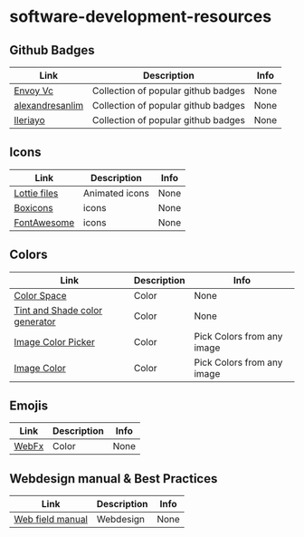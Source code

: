 # software-development-resources

## Github Badges

| Link | Description | Info |
| ---- | ----------- | ---------- |
| [Envoy Vc](https://dev.to/envoy_/150-badges-for-github-pnk) | Collection of popular github badges | None |
| [alexandresanlim](https://github.com/alexandresanlim/Badges4-README.md-Profile) | Collection of popular github badges | None |
| [Ileriayo](https://github.com/Ileriayo/markdown-badges) | Collection of popular github badges | None |
## Icons

| Link | Description | Info |
| ---- | ----------- | ---------- |
| [Lottie files](https://lottiefiles.com/) | Animated icons | None |
| [Boxicons](https://boxicons.com/) | icons | None |
| [FontAwesome](https://fontawesome.com/) | icons | None |
## Colors

| Link | Description | Info |
| ---- | ----------- | ---------- |
| [Color Space](https://mycolor.space/) | Color | None |
| [Tint and Shade color generator](https://maketintsandshades.com/) | Color | None |
| [Image Color Picker](https://imagecolorpicker.com/) | Color | Pick Colors from any image |
| [Image Color](https://image-color.com/) | Color | Pick Colors from any image |
## Emojis

| Link | Description | Info |
| ---- | ----------- | ---------- |
| [WebFx](https://www.webfx.com/tools/emoji-cheat-sheet/) | Color | None |
## Webdesign manual & Best Practices

| Link | Description | Info |
| ---- | ----------- | ---------- |
| [Web field manual](https://webfieldmanual.com/code.html) | Webdesign | None |